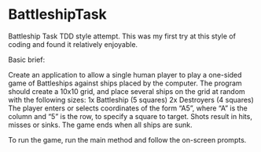# BattleshipTask
Battleship Task TDD style attempt. This was my first try at this style of coding and found it relatively enjoyable. 

Basic brief:

Create an application to allow a single human player to play a one-sided game of Battleships against ships placed by the computer.
The program should create a 10x10 grid, and place several ships on the grid at random with the following sizes:
1x Battleship (5 squares)
2x Destroyers (4 squares)
The player enters or selects coordinates of the form “A5”, where “A” is the column and “5” is the row, to specify a square to target. Shots result in hits, misses or sinks. 
The game ends when all ships are sunk.

To run the game, run the main method and follow the on-screen prompts. 
